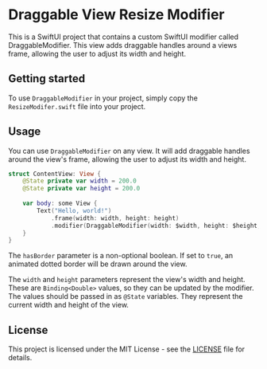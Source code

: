 # Draggable View Resize Modifier
This is a SwiftUI project that contains a custom SwiftUI modifier called DraggableModifier. This view adds draggable handles around a views frame, allowing the user to adjust its width and height.

## Getting started
To use `DraggableModifier` in your project, simply copy the `ResizeModifer.swift` file into your project.

## Usage
You can use `DraggableModifier` on any view. It will add draggable handles around the view's frame, allowing the user to adjust its width and height.

```Swift
struct ContentView: View {
    @State private var width = 200.0
    @State private var height = 200.0
    
    var body: some View {
        Text("Hello, world!")
            .frame(width: width, height: height)
            .modifier(DraggableModifier(width: $width, height: $height, hasBorder: true))
    }
}
```

The `hasBorder` parameter is a non-optional boolean. If set to `true`, an animated dotted border will be drawn around the view.

The `width` and `height` parameters represent the view's width and height. These are `Binding<Double>` values, so they can be updated by the modifier. The values should be passed in as `@State` variables. They represent the current width and height of the view.

## License
This project is licensed under the MIT License - see the [LICENSE](LICENSE) file for details.
